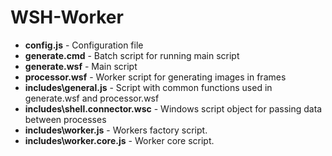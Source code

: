 # WSH-Worker

- __config.js__                     - Configuration file
- __generate.cmd__			            - Batch script for running main script
- __generate.wsf__			            - Main script
- __processor.wsf__			            - Worker script for generating images in frames
- __includes\general.js__		        - Script with common functions used in generate.wsf and processor.wsf
- __includes\shell.connector.wsc__  - Windows script object for passing data between processes
- __includes\worker.js__		        - Workers factory script.
- __includes\worker.core.js__		    - Worker core script.
